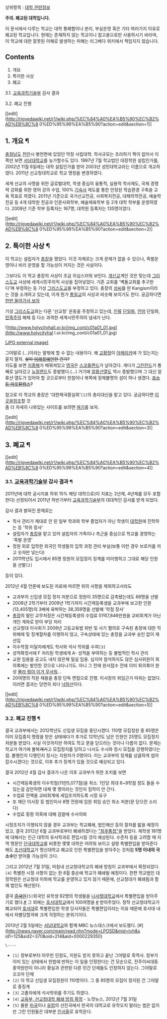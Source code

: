 상위항목 : [대학 관련정보](%EB%8C%80%ED%95%99%20%EA%B4%80%EB%A0%A8%20%EC%A0%95%EB%B3%B4.md)

**주의. 폐교된 대학입니다.**  
  
이 문서에서 다루는 학교는 대학 통폐합이나 분리, 부실운영 혹은 기타 여러가지 이유로 폐교된 학교입니다. 현재는 존재하지 않는 학교이니
참고용으로만 사용하시기 바라며, 이 학교에 대한 잘못된 이해로 발생하는 피해는 리그베다 위키에서 책임지지 않습니다.

## Contents

    

1. 개요 
2. 특이한 사상 
3. 폐교 
    

3.1. [교육과학기술부](%EA%B5%90%EC%9C%A1%EA%B3%BC%ED%95%99%EA%B8%B0%EC%88%A0%EB%B6%80.md) 감사 결과

3.2. 폐교 진행

[[edit](http://rigvedawiki.net/r1/wiki.php/%EC%84%A0%EA%B5%90%EC%B2%AD%EB%8C%8
0%ED%95%99%EA%B5%90?action=edit&section=1)]

## 1. 개요 ¶

[충청남도](%EC%B6%A9%EC%B2%AD%EB%82%A8%EB%8F%84.md)
[천안](%EC%B2%9C%EC%95%88.md)시 병천면에 있었던 막장 사립대학. 학사규모는 초라하기 짝이 없어서 이쪽만 보면
[서남대학교](%EC%84%9C%EB%82%A8%EB%8C%80%ED%95%99%EA%B5%90.md)를 능가할수도 있다. 1997년
7월 학교법인 대정학원 설립인가를, 2002년 11월 6일에는 대학 설립인가를 받아 2003년 성민대학교라는 이름으로 개교하였다. 2011년
선교청대학교로 학교 명칭을 변경하였다.

  

세계 선교의 사명을 위한 글로벌대학, 학생 중심의 융통적, 실용적 학사제도, 국제 경쟁력 강화를 위한 영어 강의 수업, 100%
[기숙사](%EA%B8%B0%EC%88%99%EC%82%AC.md) 제도를 통한 안정된 학습환경 구축을 교육 목표로 하였다. 2011년
기준으로 국가선교전공, 사회복지전공, 대체의학전공, 예술학전공 등 4개 대학원 전공과 인문사회학부, 예술체육학부 등 2개 대학 학부를
운영하였다. 2009년 기준 학부 등록자는 167명, 대학원 등록자는 135명이었다.

  

[[edit](http://rigvedawiki.net/r1/wiki.php/%EC%84%A0%EA%B5%90%EC%B2%AD%EB%8C%8
0%ED%95%99%EA%B5%90?action=edit&section=2)]

## 2. 특이한 사상 ¶

이 학교는 설립자가 [총장](%EC%B4%9D%EC%9E%A5.md)을 했었다. 이것 자체로는 크게 문제가 없을 수 있으나,
족벌운영이나 비리 운영을 할 가능성이 커지는 것은 사실이다.

  

그보다도 이 학교 총장의 사상이 조금 의심스러워 보인다. [개신교](%EA%B0%9C%EC%8B%A0%EA%B5%90.md)계인 것은
맞는데 [그리스도교](%EA%B7%B8%EB%A6%AC%EC%8A%A4%EB%8F%84%EA%B5%90.md) 사상에 세계시민주의적
사상을 집어넣었다. 기존 교회를 '벽돌교회를 추구한다'며 부정하는 등 기성
[그리스도교](%EA%B7%B8%EB%A6%AC%EC%8A%A4%EB%8F%84%EA%B5%90.md)를 부정하고 있다. 총장의
[성씨](%EC%84%B1%EC%94%A8.md)를 딴 Kangism이라는 것을 소개하고 있는데, 이게 뭔가
[통일교](%ED%86%B5%EC%9D%BC%EA%B5%90.md)의 사상과 비슷해 보이기도 한다. 궁금하다면 [한번 들어가서
보자](http://www.holycityhall.or.kr/kr/mission/sub01a_01.html)

  

기성 [그리스도교](%EA%B7%B8%EB%A6%AC%EC%8A%A4%EB%8F%84%EA%B5%90.md)와는 다른 '선교청' 운동을
주창하고 있는데, [인류](%EC%9D%B8%EB%A5%98.md)
[단일화](%EB%8B%A8%EC%9D%BC%ED%99%94.md), [언어](%EC%96%B8%EC%96%B4.md) 단일화,
[민족주의](%EB%AF%BC%EC%A1%B1%EC%A3%BC%EC%9D%98.md) 해체 등 다소 과격한 세계시민주의의 냄새가 난다.  

![http://www.holycityhall.or.kr/img_cont/c01a01_01.jpg](http://www.holycityhal
l.or.kr/img_cont/c01a01_01.jpg)

[[JPG external image]](http://www.holycityhall.or.kr/img_cont/c01a01_01.jpg)

  
그야말로 (…)이라는 말밖에 할 수 없는 내용이다. 왜 [교황청](%EA%B5%90%ED%99%A9%EC%B2%AD.md)이
[아메리카](%EC%95%84%EB%A9%94%EB%A6%AC%EC%B9%B4.md)에 가 있는지는 묻지 말자. <del>설마 [미래를예언](%ED%94%84%EB%9E%80%EC%B9%98%EC%8A%A4%EC%BD%94%28%EA%B5%90%ED%99%A9%29.md)한 건가?</del>  
지도를 보면 [지중해](%EC%A7%80%EC%A4%91%ED%95%B4.md)가 메꿔져있고
[영국](%EC%98%81%EA%B5%AD.md)은
[스코틀랜드](%EC%8A%A4%EC%BD%94%ED%8B%80%EB%9E%9C%EB%93%9C.md)가 날아갔다. 게다가
[그린란드](%EA%B7%B8%EB%A6%B0%EB%9E%80%EB%93%9C.md)가 통째로 날라갔고
[뉴질랜드](%EB%89%B4%EC%A7%88%EB%9E%9C%EB%93%9C.md)도 증발했다.(...) 거기에 [알류샨열도](%EC%95%8C%EB%A5%98%EC%83%A8%20%EC%97%B4%EB%8F%84.md) 역시 증발했으며 그 대신 알류샨
열도가 있어야 할 곳으로부터 한참이나 북쪽에 정체불명의 섬이 하나 생겼다. <del>[포스트 아포칼립스](%ED%8F%AC%EC%8A%A4%ED%8A%B8%20%EC%95%84%ED%8F%AC%EC%B9%BC%EB%A6%BD%EC%8A%A4.md)?</del>

  

참고로 이 학교의 총장은 '대한제국황실회'`[1]`의 총리대신을 맡고 있다. 궁금하다면 [이곳을참조](%EC%A1%B0%EC%84%A0%ED%99%A9%EC%8B%A4%EB%B3%B5%EC%9B%90#s-2.2.md)할 것  
좀 더 자세히 나와있는 사이트를 보려면
[여기](http://blog.naver.com/daejungedu?Redirect=Log&logNo=40112295559)를 보자.

  

[[edit](http://rigvedawiki.net/r1/wiki.php/%EC%84%A0%EA%B5%90%EC%B2%AD%EB%8C%8
0%ED%95%99%EA%B5%90?action=edit&section=3)]

## 3. 폐교 ¶

[[edit](http://rigvedawiki.net/r1/wiki.php/%EC%84%A0%EA%B5%90%EC%B2%AD%EB%8C%8
0%ED%95%99%EA%B5%90?action=edit&section=4)]

### 3.1. [교육과학기술부](%EA%B5%90%EC%9C%A1%EA%B3%BC%ED%95%99%EA%B8%B0%EC%88%A0%EB%B6%80.md) 감사 결과 ¶

2011년에 대학 공시지표 하위 15% 해당 대학으로(이 지표는 2년제, 4년제를 모두 포함한다) 선정되어서 2011년 하반기부터 [교육과학기술부](%EA%B5%90%EC%9C%A1%EA%B3%BC%ED%95%99%EA%B8%B0%EC%88%A0%EB%B6%80.md)의
대대적인 감사를 받게 되었다.

  

감사 결과 밝혀진 문제로는  

  * 학사 관리가 제대로 안 된 일부 학과와 학부 졸업자가 아닌 학생이 [대학원](%EB%8C%80%ED%95%99%EC%9B%90.md)에 진학하는 등 '학위 장사'
  * 설립자가 [총장](%EC%B4%9D%EC%9E%A5.md)을 맡고 있어 설립자의 가족이나 측근을 중심으로 학교를 경영하는 '족벌 운영'
  * 정원 외로 입학한 외국인 학생들의 입학 과정 관리 부실(보통 이런 경우 브로커를 끼고 숫자만 넣는다)
  * 2011학년도 입시에서 85명 정원의 모집정지 징계를 미이행하고 그대로 해당 인원을 선발`[2]`  

등이 있다.

  

2012년 4월 언론에 보도된 자료에 따르면 위의 사항을 제외하고서라도

  

  * 교과부의 신입생 모집 정지 처분으로 정원이 35명으로 감축됐는데도 66명을 선발
  * 2008년 2학기부터 2009년 1학기까지 시간제등록생을 교과부에 보고한 인원(13,405명)의 3배에 육박하는 38,359명을 선발해 '학점 장사'
  * [총장](%EC%B4%9D%EC%9E%A5.md)의 딸인 교무처장은 시간제등록생의 수업료 51억7,846만원을 교비회계가 아닌 개인 계좌로 받아 부당 처리
  * 선교청대 이사회가 2008년 고등교육법 위반 및 사기 혐의로 구속된 총장에 대한 직위해제 및 징계절차를 이행하지 않고, 구속상태에 있는 총장을 교과부 승인 없이 재선임
  * 이수학점 미달자에게도 학사와 석사 학위를 수여`[3]`
  * 성적확정서에 F 처리된 학생에게 A- 성적을 부여하는 등 불법적인 학사 관리
  * 교원 임용을 공고도 내지 않은채 밀실 임용. 심지어 참석하지도 않은 심사위원이 회의록에는 발언한 것으로 나타나기도. 아니 그 전에 원서접수 전에 이미 회의록이 완성 [몰라 뭐야 이거 무서워](%EB%AA%B0%EB%9D%BC%20%EB%AD%90%EC%95%BC%20%EC%9D%B4%EA%B1%B0%20%EB%AC%B4%EC%84%9C%EC%9B%8C.md)...
  * 20여명의 직원 채용을 총장 단독 면접으로 진행. 이사장의 위임근거 따위는 없었다. 이러면 결과는 당연히 죄다 [낙하산](%EB%82%99%ED%95%98%EC%82%B0.md)이다.

[[edit](http://rigvedawiki.net/r1/wiki.php/%EC%84%A0%EA%B5%90%EC%B2%AD%EB%8C%8
0%ED%95%99%EA%B5%90?action=edit&section=5)]

### 3.2. 폐교 진행 ¶

결국 교과부에서는 2012학년도 신입생 모집을 중단시켰다. 110명 모집정원 중 85명은 이미 모집중지 명령을 받은 상태에다가 추가로
12학년도 남은 인원인 25명도 모집정지 처분들 받았다. 사실 이것까지만 하여도 학교 문을 닫으라는 것이나 다름이 없다. 문제는 학교가
여기에 불복<del>개기</del>고 모집정지를 당하고 나서도 수시와 정시 모집을 강행하였다는 점. 불행인지 다행인지 정시는 지원자가
0명이다. 이는 교과부의 징계를 상큼하게 씹어잡수시겠다는 것으로, 이후 추가 징계가 있을 것으로 예상되고 있다.

  

결국 2012년 4월 감사 결과가 나온 이후 교과부가 취한 조치를 보면  

  * 시간제등록생의 이수학점(11만5,077점)을 취소. 1인당 최대 6~9학점 정도 들을 수 있는걸 감안하면 대체 몇 명이라는 것인지 짐작이 안 간다.
  * 수업료 전액을 교비회계에 세입조치하도록 시정 요구
  * 또 재단 이사장 등 법인이사 8명 전원에 임원 취임 승인 취소 처분(문 닫으란 소리다)
  * 수업료 횡령 의혹에 대해 검찰에 수사의뢰  

시정조치가 이행되지 않을 경우 교과부는 학교폐쇄, 법인해산 등의 절차를 밟을 예정이었고, 결국 2012년 6월 교과부로부터 폐쇄하겠다는
["최후통첩"](http://www.ccdailynews.com/sub_read.html?uid=277146&section=sc3)을
받았다. 재학생 181명에 대해서는 인근 대학의 유사학과로 편입시킬 것이 예상된다. 수준차 등을 고려할 때 지역 명문인
[단국대학교](%EB%8B%A8%EA%B5%AD%EB%8C%80%ED%95%99%EA%B5%90.md)를 비롯한 몇몇 대학은 어려워
보이고 설령 특별편입을 받아준다 해도
[조선대학교](%EC%A1%B0%EC%84%A0%EB%8C%80%ED%95%99%EA%B5%90.md)가 명신대학교 폐교로 인한
특별편입을 받아주는 것처럼 **5명 이내의 극소수**만 받아줄 가능성이 크다.

  

그리고 2012년 7월 31일, 마침내 선교청대학교의 폐쇄 방침이 교과부에서 확정되었다.`[4]` 특별한 시정 사항이 없는 한 8월 중순에
학교가 폐쇄될 예정이다. 한편 학교법인 대정학원은 선교청대 이외에 학교를 운영하고 있지 않기 때문에, 선교청대가 폐쇄됨과 함께 법인도
해산된다.

  

결국 <del>[중국인](%EC%A4%91%EA%B5%AD%EC%9D%B8.md)</del>`[5]`외국인 유학생 92명의 학생들을
[나사렛대학교](%EB%82%98%EC%82%AC%EB%A0%9B%EB%8C%80%ED%95%99%EA%B5%90.md)에서 특별편입을
받아주기로 했다.[#](http://www.ccdailynews.com/sub_read.html?uid=294569&section=sc7)
그 외에는 [호서대학교](%ED%98%B8%EC%84%9C%EB%8C%80%ED%95%99%EA%B5%90.md)에서 100여명을
[#](http://news.unn.net/news/articleView.html?idxno=114152) 받아주었다. 정작 선교청대학교가
폐교되어 [호서대](%ED%98%B8%EC%84%9C%EB%8C%80.md)로 특별편입한 학생 당사자들은 특별편입이라는 이유 때문에
호서대 내에서 차별당할까봐 크게 걱정하는 분위기이다.

  

2013년 2월 5일에는 [서남대학교](%EC%84%9C%EB%82%A8%EB%8C%80%ED%95%99%EA%B5%90.md)와 함께
MBC 뉴스데스크에서 보도했다. [#](http://news.naver.com/main/read.nhn?mode=LPOSD&mid=tvh&s
id1=125&sid2=370&oid=214&aid=0000229350)

  

`\----`

  * `[1]` 정부로부터 아무런 인정도, 지원도 받지 못하고 끝난 그야말로 흑역사. 정부가 이미 있는 상태에서 헌법에 반하는 이 일을 인정한다는 건 모순으로, 전주이씨대동종약원만이 아니라 황실과 관련된 다른 민간 단체들도 인정하지 않는다. 그야말로 꼬꼬마 단체
  * `[2]` 이 학교 신입생 모집정원이 110명이다. 그 중 85명의 모집이 정지된 건 그야말로 중징계
  * `[3]` 고졸자에게 석사학위를 주기도 하였다.
  * `[4]` [교육부, 선교청대학 폐쇄 방침 확정](http://www.nocutnews.co.kr/Show.asp?IDX=2214537) \- 노컷뉴스, 2012년 7월 31일
  * `[5]` 물론 [미국](%EB%AF%B8%EA%B5%AD.md)이나 [유럽](%EC%9C%A0%EB%9F%BD.md)의 선진국에서 한국의 대학교로 유학오지 말라는 법은 없지만 그런 인원들은 대부분 [인서울](%EC%9D%B8%EC%84%9C%EC%9A%B8.md)로 유학온다.


